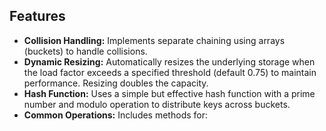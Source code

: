 ## Features

* **Collision Handling:** Implements separate chaining using arrays (buckets) to handle collisions.
* **Dynamic Resizing:**  Automatically resizes the underlying storage when the load factor exceeds a specified threshold (default 0.75) to maintain performance.  Resizing doubles the capacity.
* **Hash Function:** Uses a simple but effective hash function with a prime number and modulo operation to distribute keys across buckets.
* **Common Operations:** Includes methods for:
